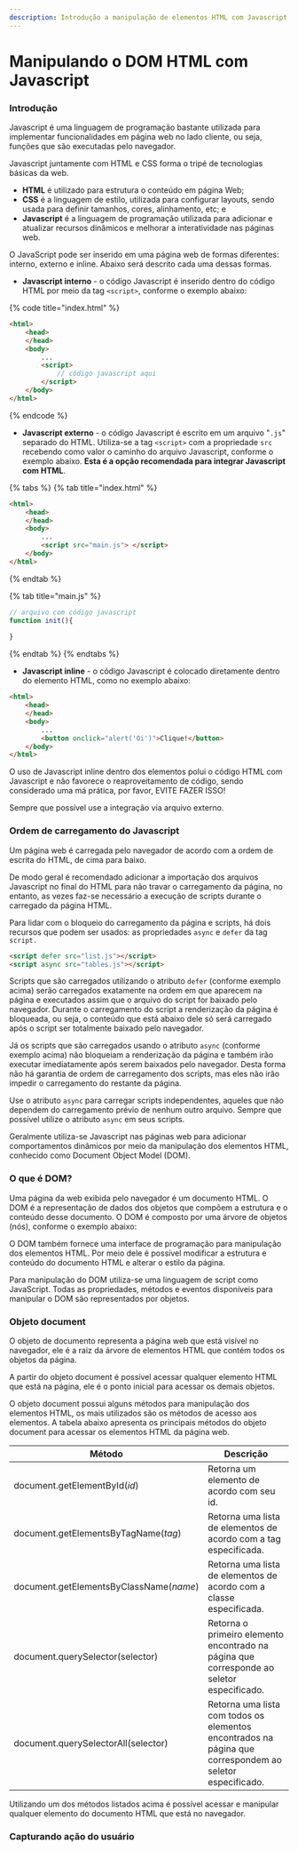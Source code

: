 ```yaml
---
description: Introdução a manipulação de elementos HTML com Javascript
---
```


# Manipulando o DOM HTML com Javascript

### Introdução

Javascript é uma linguagem de programação bastante utilizada para implementar funcionalidades em página web no lado cliente, ou seja, funções que são executadas pelo navegador.&#x20;

Javascript juntamente com HTML e CSS forma o tripé de tecnologias básicas da web.

* **HTML** é utilizado para estrutura o conteúdo em página Web;
* **CSS** é a linguagem de estilo, utilizada para configurar layouts, sendo usada para definir tamanhos, cores, alinhamento, etc; e
* **Javascript** é a linguagem de programação utilizada para adicionar e atualizar recursos dinâmicos e melhorar a interatividade nas páginas web.

O JavaScript pode ser inserido em uma página web de formas diferentes: interno, externo e inline. Abaixo será descrito cada uma dessas formas.

* **Javascript interno** - o código Javascript é  inserido dentro do código HTML por meio da tag `<script>`, conforme o exemplo abaixo:

{% code title="index.html" %}
```html
<html>
    <head>
    </head>
    <body>
        ...
        <script>
            // código javascript aqui
        </script>
    </body>
</html>
```
{% endcode %}

* **Javascript externo** - o código Javascript é escrito em um arquivo "`.js`" separado do HTML. Utiliza-se a tag `<script>` com a propriedade `src` recebendo como valor o caminho do arquivo Javascript, conforme o exemplo abaixo. **Esta é a opção recomendada para integrar Javascript com HTML**.

{% tabs %}
{% tab title="index.html" %}
```html
<html>
    <head>
    </head>
    <body>
        ...
        <script src="main.js"> </script>
    </body>
</html>
```
{% endtab %}

{% tab title="main.js" %}
```javascript
// arquivo com código javascript
function init(){
 
}
```
{% endtab %}
{% endtabs %}

* **Javascript inline** - o código Javascript é colocado diretamente dentro do elemento HTML, como no exemplo abaixo:

```html
<html>
    <head>
    </head>
    <body>
        ...
        <button onclick="alert('Oi')">Clique!</button>
    </body>
</html>
```

O uso de Javascript inline dentro dos elementos polui o código HTML com Javascript e não favorece o reaproveitamento de código, sendo considerado uma má prática, por favor, EVITE FAZER ISSO! &#x20;

Sempre que possível use a integração via arquivo externo.

### Ordem de carregamento do Javascript

Um página web é carregada pelo navegador de acordo com a ordem de escrita do HTML, de cima para baixo.&#x20;

De modo geral é recomendado adicionar a importação dos arquivos Javascript no final do HTML para não travar o carregamento da página, no entanto, as vezes faz-se necessário a execução de scripts durante o carregado da página HTML.

Para lidar com o bloqueio do carregamento da página e scripts, há dois recursos que podem ser usados: as propriedades `async` e `defer` da tag `script.`

```html
<script defer src="list.js"></script>
<script async src="tables.js"></script>
```

Scripts que são carregados utilizando o atributo `defer` (conforme exemplo acima) serão carregados exatamente na ordem em que aparecem na página e executados assim que o arquivo do script for baixado pelo navegador. Durante o carregamento do script a renderização da página é bloqueada, ou seja, o conteúdo que está abaixo dele só será carregado após o script ser totalmente baixado pelo navegador.

Já os scripts que são carregados usando o atributo `async` (conforme exemplo acima) não bloqueiam a renderização da página e também irão executar imediatamente após serem baixados pelo navegador. Desta forma não há garantia de ordem de carregamento dos scripts, mas eles não irão impedir o carregamento do restante da página.&#x20;

Use o atributo `async` para carregar scripts independentes, aqueles que não dependem do carregamento prévio de nenhum outro arquivo. Sempre que possível utilize o atributo `async` em seus scripts.

Geralmente utiliza-se Javascript nas páginas web para adicionar comportamentos dinâmicos por meio da manipulação dos elementos HTML, conhecido como Document Object Model (DOM).

### O que é DOM?

Uma página da web exibida pelo navegador é um documento HTML. O DOM é a representação de dados dos objetos que compõem a estrutura e o conteúdo desse documento. O DOM é composto por uma árvore de objetos (nós), conforme o exemplo abaixo:

O DOM também fornece uma interface de programação para manipulação dos elementos HTML. Por meio dele é possível modificar a estrutura e conteúdo do documento HTML e alterar o estilo da página.&#x20;

Para manipulação do DOM utiliza-se uma linguagem de script como JavaScript. Todas as propriedades, métodos e eventos disponíveis para manipular o DOM são representados por objetos.

### Objeto document

O objeto de documento representa a página web que está visível no navegador, ele é a raiz da árvore de elementos HTML que contém todos os objetos da página.

A partir do objeto document é possível acessar qualquer elemento HTML que está na página, ele é o ponto inicial para acessar os demais objetos.

O objeto document possui alguns métodos para manipulação dos elementos HTML, os mais utilizados são os métodos de acesso aos elementos. A tabela abaixo apresenta os principais métodos do objeto document para acessar os elementos HTML da página web.&#x20;

| Método                                  | Descrição                                                                                                |
| --------------------------------------- | -------------------------------------------------------------------------------------------------------- |
| document.getElementById(_id_)           | Retorna um elemento de acordo com seu id.                                                                |
| document.getElementsByTagName(_tag_)    | Retorna uma lista de elementos de acordo com a tag especificada.                                         |
| document.getElementsByClassName(_name_) | Retorna uma lista de elementos de acordo com a classe especificada.                                      |
| document.querySelector(selector)        | Retorna o primeiro elemento encontrado na página que corresponde ao seletor especificado.                |
| document.querySelectorAll(selector)     | Retorna uma lista com todos os elementos encontrados na página que correspondem ao seletor especificado. |

Utilizando um dos métodos listados acima é possível acessar e manipular qualquer elemento do documento HTML que está no navegador.

### Capturando ação do usuário
